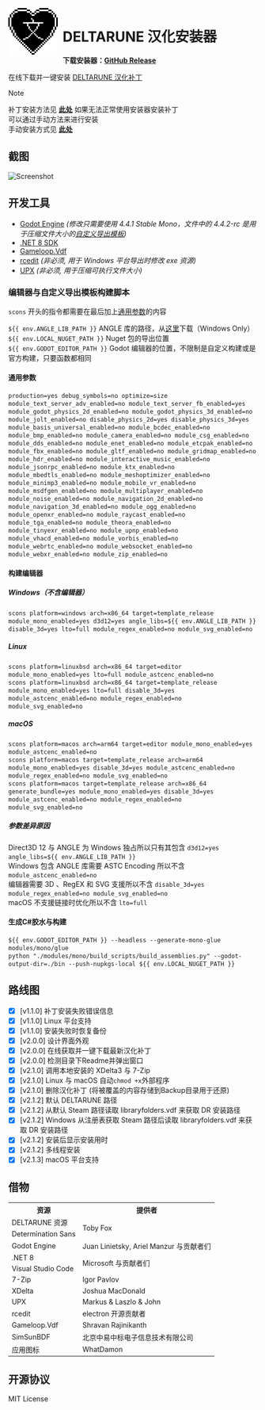 <img width="100" height="100" align="left" style="float: left; margin: 0 10px 0 0;" alt="Logo" src="patcher_icon.png">

# DELTARUNE 汉化安装器

**下载安装器：[GitHub Release](https://github.com/gm3dr/DeltaruneChinesePatcher/releases/latest)**

在线下载并一键安装 [DELTARUNE 汉化补丁](https://github.com/gm3dr/DeltaruneChinese/releases)

> [!NOTE]
> 补丁安装方法见 **[此处](https://github.com/gm3dr/DeltaruneChinese/blob/main/README.md#%E8%A1%A5%E4%B8%81%E5%AE%89%E8%A3%85%E6%96%B9%E6%B3%95)**
> 如果无法正常使用安装器安装补丁<br>
> 可以通过手动方法来进行安装<br>
> 手动安装方式见 **[此处](https://github.com/gm3dr/DeltaruneChinese/blob/main/README.md#%E6%89%8B%E5%8A%A8%E5%AE%89%E8%A3%85)**

## 截图

![Screenshot](./screenshot.png)

## 开发工具

- [Godot Engine](https://godotengine.org) *(修改只需要使用 4.4.1 Stable Mono，文件中的 4.4.2-rc 是用于压缩文件大小的[自定义导出模板](#编辑器与自定义导出模板构建脚本))*
- [.NET 8 SDK](https://dotnet.microsoft.com)
- [Gameloop.Vdf](https://www.nuget.org/packages/Gameloop.Vdf)
- [rcedit](https://github.com/electron/rcedit) *(非必须, 用于 Windows 平台导出时修改 exe 资源)*
- [UPX](https://github.com/upx/upx/releases) *(非必须, 用于压缩可执行文件大小)*

### 编辑器与自定义导出模板构建脚本
`scons` 开头的指令都需要在最后加上[通用参数](#通用参数)的内容

`${{ env.ANGLE_LIB_PATH }}` ANGLE 库的路径，从[这里](https://github.com/godotengine/godot-angle-static/releases)下载（Windows Only）<br>
`${{ env.LOCAL_NUGET_PATH }}` Nuget 包的导出位置<br>
`${{ env.GODOT_EDITOR_PATH }}` Godot 编辑器的位置，不限制是自定义构建或是官方构建，只要函数都相同
#### 通用参数
```
production=yes debug_symbols=no optimize=size module_text_server_adv_enabled=no module_text_server_fb_enabled=yes module_godot_physics_2d_enabled=no module_godot_physics_3d_enabled=no module_jolt_enabled=no disable_physics_2d=yes disable_physics_3d=yes module_basis_universal_enabled=no module_bcdec_enabled=no module_bmp_enabled=no module_camera_enabled=no module_csg_enabled=no module_dds_enabled=no module_enet_enabled=no module_etcpak_enabled=no module_fbx_enabled=no module_gltf_enabled=no module_gridmap_enabled=no module_hdr_enabled=no module_interactive_music_enabled=no module_jsonrpc_enabled=no module_ktx_enabled=no module_mbedtls_enabled=no module_meshoptimizer_enabled=no module_minimp3_enabled=no module_mobile_vr_enabled=no module_msdfgen_enabled=no module_multiplayer_enabled=no module_noise_enabled=no module_navigation_2d_enabled=no module_navigation_3d_enabled=no module_ogg_enabled=no module_openxr_enabled=no module_raycast_enabled=no module_tga_enabled=no module_theora_enabled=no module_tinyexr_enabled=no module_upnp_enabled=no module_vhacd_enabled=no module_vorbis_enabled=no module_webrtc_enabled=no module_websocket_enabled=no module_webxr_enabled=no module_zip_enabled=no
```
#### 构建编辑器
##### Windows（不含编辑器）
```
scons platform=windows arch=x86_64 target=template_release module_mono_enabled=yes d3d12=yes angle_libs=${{ env.ANGLE_LIB_PATH }} disable_3d=yes lto=full module_regex_enabled=no module_svg_enabled=no
```
##### Linux
```
scons platform=linuxbsd arch=x86_64 target=editor module_mono_enabled=yes lto=full module_astcenc_enabled=no
scons platform=linuxbsd arch=x86_64 target=template_release module_mono_enabled=yes lto=full disable_3d=yes module_astcenc_enabled=no module_regex_enabled=no module_svg_enabled=no
```
##### macOS
```
scons platform=macos arch=arm64 target=editor module_mono_enabled=yes module_astcenc_enabled=no
scons platform=macos target=template_release arch=arm64 module_mono_enabled=yes disable_3d=yes module_astcenc_enabled=no module_regex_enabled=no module_svg_enabled=no
scons platform=macos target=template_release arch=x86_64 generate_bundle=yes module_mono_enabled=yes disable_3d=yes module_astcenc_enabled=no module_regex_enabled=no module_svg_enabled=no
```
##### 参数差异原因
Direct3D 12 与 ANGLE 为 Windows 独占所以只有其包含 `d3d12=yes angle_libs=${{ env.ANGLE_LIB_PATH }}`<br>
Windows 包含 ANGLE 库需要 ASTC Encoding 所以不含 `module_astcenc_enabled=no`<br>
编辑器需要 3D 、RegEX 和 SVG 支援所以不含 `disable_3d=yes module_regex_enabled=no module_svg_enabled=no`<br>
macOS 不支援链接时优化所以不含 `lto=full`
#### 生成C#胶水与构建
```
${{ env.GODOT_EDITOR_PATH }} --headless --generate-mono-glue modules/mono/glue
python "./modules/mono/build_scripts/build_assemblies.py" --godot-output-dir=./bin --push-nupkgs-local ${{ env.LOCAL_NUGET_PATH }}
```

## 路线图

 - [x] \[v1.1.0\] 补丁安装失败错误信息
 - [x] \[v1.1.0\] Linux 平台支持
 - [x] \[v1.1.0\] 安装失败时恢复备份
 - [x] \[v2.0.0\] 设计界面外观
 - [x] \[v2.0.0\] 在线获取并一键下载最新汉化补丁
 - [x] \[v2.0.0\] 检测目录下Readme并弹出窗口
 - [x] \[v2.1.0\] 调用本地安装的 XDelta3 与 7-Zip
 - [x] \[v2.1.0\] Linux 与 macOS 自动`chmod +x`外部程序
 - [x] \[v2.1.0\] 删除汉化补丁 (将被覆盖的内容存储到Backup目录用于还原)
 - [x] \[v2.1.2\] 默认 DELTARUNE 路径
 - [x] \[v2.1.2\] 从默认 Steam 路径读取 libraryfolders.vdf 来获取 DR 安装路径
 - [x] \[v2.1.2\] Windows 从注册表获取 Steam 路径后读取 libraryfolders.vdf 来获取 DR 安装路径
 - [x] \[v2.1.2\] 安装后显示安装用时
 - [x] \[v2.1.2\] 多线程安装
 - [x] \[v2.1.3\] macOS 平台支持

## 借物


<table>
	<tr>
		<th>资源</th>
		<th>提供者</th>
	</tr>
	<tr>
		<td>DELTARUNE 资源</td>
		<td rowspan="2">Toby Fox</td>
	</tr>
	<tr>
		<td>Determination Sans</td>
	</tr>
	<tr>
		<td>Godot Engine</td>
		<td>Juan Linietsky, Ariel Manzur 与贡献者们</td>
	</tr>
	<tr>
		<td>.NET 8</td>
		<td rowspan="2">Microsoft 与贡献者们</td>
	</tr>
	<tr>
		<td>Visual Studio Code</td>
	</tr>
	</tr>
		<td>7-Zip</td>
		<td>Igor Pavlov</td>
	</tr>
	</tr>
		<td>XDelta</td>
		<td>Joshua MacDonald</td>
	</tr>
	</tr>
		<td>UPX</td>
		<td>Markus & Laszlo & John</td>
	</tr>
	</tr>
		<td>rcedit</td>
		<td>electron 开源贡献者</td>
	</tr>
	</tr>
		<td>Gameloop.Vdf</td>
		<td>Shravan Rajinikanth</td>
	</tr>
	</tr>
		<td>SimSunBDF</td>
		<td>北京中易中标电子信息技术有限公司</td>
	</tr>
	</tr>
		<td>应用图标</td>
		<td>WhatDamon</td>
	</tr>
</table>

 ## 开源协议

MIT License
